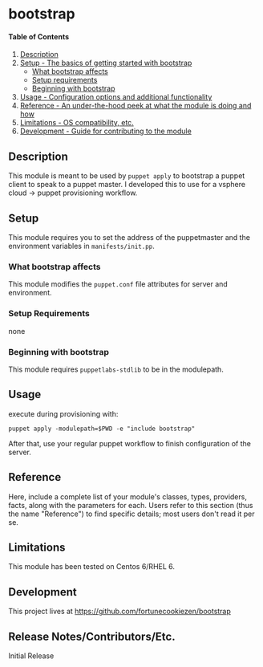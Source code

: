 # bootstrap

#### Table of Contents

1. [Description](#description)
1. [Setup - The basics of getting started with bootstrap](#setup)
    * [What bootstrap affects](#what-bootstrap-affects)
    * [Setup requirements](#setup-requirements)
    * [Beginning with bootstrap](#beginning-with-bootstrap)
1. [Usage - Configuration options and additional functionality](#usage)
1. [Reference - An under-the-hood peek at what the module is doing and how](#reference)
1. [Limitations - OS compatibility, etc.](#limitations)
1. [Development - Guide for contributing to the module](#development)

## Description

This module is meant to be used by `puppet apply` to bootstrap a puppet client to
speak to a puppet master. I developed this to use for a vsphere cloud -> puppet
provisioning workflow.

## Setup

This module requires you to set the address of the puppetmaster and the
environment variables in `manifests/init.pp`.

### What bootstrap affects 

This module modifies the `puppet.conf` file attributes for server and environment.

### Setup Requirements 

none

### Beginning with bootstrap

This module requires `puppetlabs-stdlib` to be in the modulepath.

## Usage

execute during provisioning with:

`puppet apply -modulepath=$PWD -e "include bootstrap"`

After that, use your regular puppet workflow to finish configuration of the server.

## Reference

Here, include a complete list of your module's classes, types, providers,
facts, along with the parameters for each. Users refer to this section (thus
the name "Reference") to find specific details; most users don't read it per
se.

## Limitations

This module has been tested on Centos 6/RHEL 6.

## Development

This project lives at https://github.com/fortunecookiezen/bootstrap

## Release Notes/Contributors/Etc. 

Initial Release

